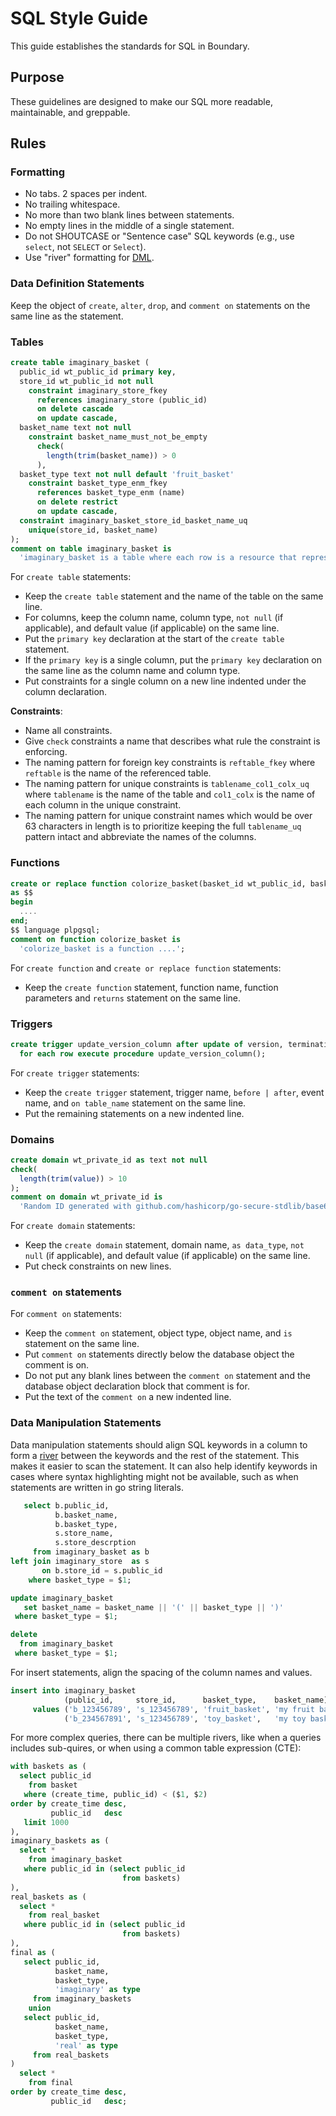 # SQL Style Guide

This guide establishes the standards for SQL in Boundary.

## Purpose

These guidelines are designed to make our SQL more readable, maintainable, and greppable.

## Rules

### Formatting

- No tabs. 2 spaces per indent.
- No trailing whitespace.
- No more than two blank lines between statements.
- No empty lines in the middle of a single statement.
- Do not SHOUTCASE or "Sentence case" SQL keywords (e.g., use `select`, not `SELECT` or `Select`).
- Use "river" formatting for [DML](#data-manipulation-statements).

### Data Definition Statements

Keep the object of `create`, `alter`, `drop`, and `comment on` statements on the
same line as the statement.

### Tables

```sql
create table imaginary_basket (
  public_id wt_public_id primary key,
  store_id wt_public_id not null
    constraint imaginary_store_fkey
      references imaginary_store (public_id)
      on delete cascade
      on update cascade,
  basket_name text not null
    constraint basket_name_must_not_be_empty
      check(
        length(trim(basket_name)) > 0
      ),
  basket_type text not null default 'fruit_basket'
    constraint basket_type_enm_fkey
      references basket_type_enm (name)
      on delete restrict
      on update cascade,
  constraint imaginary_basket_store_id_basket_name_uq
    unique(store_id, basket_name)
);
comment on table imaginary_basket is
  'imaginary_basket is a table where each row is a resource that represents an imaginary shopping basket.';
```

For `create table` statements:

- Keep the `create table` statement and the name of the table on the same line.
- For columns, keep the column name, column type, `not null` (if applicable),
  and default value (if applicable) on the same line.
- Put the `primary key` declaration at the start of the `create table` statement.
- If the `primary key` is a single column, put the `primary key` declaration on
  the same line as the column name and column type.
- Put constraints for a single column on a new line indented under the column declaration.

**Constraints**:
- Name all constraints.
- Give `check` constraints a name that describes what rule the constraint is enforcing.
- The naming pattern for foreign key constraints is `reftable_fkey` where
  `reftable` is the name of the referenced table.
- The naming pattern for unique constraints is `tablename_col1_colx_uq` where
  `tablename` is the name of the table and `col1_colx` is the name of each
  column in the unique constraint.
- The naming pattern for unique constraint names which would be over 63 characters
  in length is to prioritize keeping the full `tablename_uq` pattern intact and
  abbreviate the names of the columns.

### Functions

```sql
create or replace function colorize_basket(basket_id wt_public_id, basket_color text) returns void
as $$
begin
  ....
end;
$$ language plpgsql;
comment on function colorize_basket is
  'colorize_basket is a function ....';
```

For `create function` and `create or replace function` statements:

- Keep the `create function` statement, function name, function parameters and `returns` statement on the same line.

### Triggers

```sql
create trigger update_version_column after update of version, termination_reason, key_id, tofu_token, server_id, server_type on session
  for each row execute procedure update_version_column();
```

For `create trigger` statements:
- Keep the `create trigger` statement, trigger name, `before | after`, event
  name, and `on table_name` statement on the same line.
- Put the remaining statements on a new indented line.

### Domains

```sql
create domain wt_private_id as text not null
check(
  length(trim(value)) > 10
);
comment on domain wt_private_id is
  'Random ID generated with github.com/hashicorp/go-secure-stdlib/base62';
```

For `create domain` statements:
- Keep the `create domain` statement, domain name, `as data_type`, `not null`
  (if applicable), and default value (if applicable) on the same line.
- Put check constraints on new lines.

### `comment on` statements

For `comment on` statements:

- Keep the `comment on` statement, object type, object name, and `is`
  statement on the same line.
- Put `comment on` statements directly below the database object the comment is on.
- Do not put any blank lines between the `comment on` statement and the database
  object declaration block that comment is for.
- Put the text of the `comment on` a new indented line.

### Data Manipulation Statements

Data manipulation statements should align SQL keywords in a column to form a
[river](https://en.wikipedia.org/wiki/River_(typography))
between the keywords and the rest of the statement.
This makes it easier to scan the statement.
It can also help identify keywords in cases where syntax
highlighting might not be available,
such as when statements are written in go string literals.

```sql
   select b.public_id,
          b.basket_name,
          b.basket_type,
          s.store_name,
          s.store_descrption
     from imaginary_basket as b
left join imaginary_store  as s
       on b.store_id = s.public_id
    where basket_type = $1;
```

```sql
update imaginary_basket
   set basket_name = basket_name || '(' || basket_type || ')'
 where basket_type = $1;
```

```sql
delete
  from imaginary_basket
 where basket_type = $1;
```

For insert statements, align the spacing of the column names and values.

```sql
insert into imaginary_basket
            (public_id,     store_id,      basket_type,    basket_name)
     values ('b_123456789', 's_123456789', 'fruit_basket', 'my fruit basket'),
            ('b_234567891', 's_123456789', 'toy_basket',   'my toy basket');
```

For more complex queries,
there can be multiple rivers,
like when a queries includes sub-quires,
or when using a common table expression (CTE):

```sql
with baskets as (
  select public_id
    from basket
   where (create_time, public_id) < ($1, $2)
order by create_time desc,
         public_id   desc
   limit 1000
),
imaginary_baskets as (
  select *
    from imaginary_basket
   where public_id in (select public_id
                         from baskets)
),
real_baskets as (
  select *
    from real_basket
   where public_id in (select public_id
                         from baskets)
),
final as (
   select public_id,
          basket_name,
          basket_type,
          'imaginary' as type
     from imaginary_baskets
    union
   select public_id,
          basket_name,
          basket_type,
          'real' as type
     from real_baskets
)
  select *
    from final
order by create_time desc,
         public_id   desc;
```
